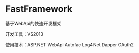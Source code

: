 # FastFramework
基于WebApi的快速开发框架

开发工具：VS2013

使用技术：ASP.NET WebApi
         Autofac
         Log4Net
         Dapper
         OAuth2
